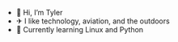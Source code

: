- 👋 Hi, I’m Tyler
- ✈ I like technology, aviation, and the outdoors
- 🌱 Currently learning Linux and Python

<!---
tyl-r/tyl-r is a ✨ special ✨ repository because its `README.md` (this file) appears on your GitHub profile.
You can click the Preview link to take a look at your changes.
--->
